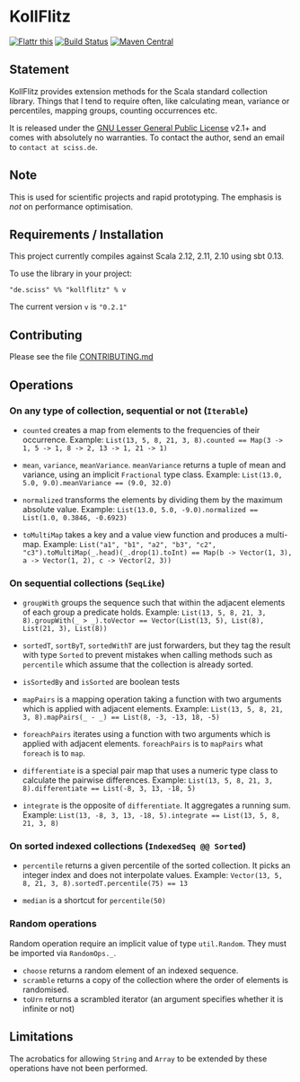 # KollFlitz

[![Flattr this](http://api.flattr.com/button/flattr-badge-large.png)](https://flattr.com/submit/auto?user_id=sciss&url=https%3A%2F%2Fgithub.com%2FSciss%2FKollFlitz&title=KollFlitz%20Library&language=Scala&tags=github&category=software)
[![Build Status](https://travis-ci.org/Sciss/KollFlitz.svg?branch=master)](https://travis-ci.org/Sciss/KollFlitz)
[![Maven Central](https://maven-badges.herokuapp.com/maven-central/de.sciss/kollflitz_2.11/badge.svg)](https://maven-badges.herokuapp.com/maven-central/de.sciss/kollflitz_2.11)

## Statement

KollFlitz provides extension methods for the Scala standard collection library. Things that I tend to require often,
like calculating mean, variance or percentiles, mapping groups, counting occurrences etc.

It is released under the [GNU Lesser General Public License](https://raw.github.com/Sciss/KollFlitz/master/LICENSE) v2.1+
and comes with absolutely no warranties. To contact the author, send an email to `contact at sciss.de`.

## Note

This is used for scientific projects and rapid prototyping. The emphasis is _not_ on performance optimisation.

## Requirements / Installation

This project currently compiles against Scala 2.12, 2.11, 2.10 using sbt 0.13.

To use the library in your project:

    "de.sciss" %% "kollflitz" % v

The current version `v` is `"0.2.1"`

## Contributing

Please see the file [CONTRIBUTING.md](CONTRIBUTING.md)

## Operations

### On any type of collection, sequential or not (`Iterable`)

- `counted` creates a map from elements to the frequencies of their occurrence. Example:
`List(13, 5, 8, 21, 3, 8).counted == Map(3 -> 1, 5 -> 1, 8 -> 2, 13 -> 1, 21 -> 1)`

- `mean`, `variance`, `meanVariance`. `meanVariance` returns a tuple of mean and variance, using an implicit `Fractional` type class. Example:
`List(13.0, 5.0, 9.0).meanVariance == (9.0, 32.0)`

- `normalized` transforms the elements by dividing them by the maximum absolute value. Example: `List(13.0, 5.0, -9.0).normalized == List(1.0, 0.3846, -0.6923)`

- `toMultiMap` takes a key and a value view function and produces a multi-map. Example: `List("a1", "b1", "a2", "b3", "c2", "c3").toMultiMap(_.head)(_.drop(1).toInt) == Map(b -> Vector(1, 3), a -> Vector(1, 2), c -> Vector(2, 3))`

### On sequential collections (`SeqLike`)

- `groupWith` groups the sequence such that within the adjacent elements of each group a predicate holds. Example:
`List(13, 5, 8, 21, 3, 8).groupWith(_ > _).toVector == Vector(List(13, 5), List(8), List(21, 3), List(8))`

- `sortedT`, `sortByT`, `sortedWithT` are just forwarders, but they tag the result with type `Sorted` to prevent
mistakes when calling methods such as `percentile` which assume that the collection is already sorted.

- `isSortedBy` and `isSorted` are boolean tests

- `mapPairs` is a mapping operation taking a function with two arguments which is applied with adjacent elements. Example:
`List(13, 5, 8, 21, 3, 8).mapPairs(_ - _) == List(8, -3, -13, 18, -5)`

- `foreachPairs` iterates using a function with two arguments which is applied with adjacent elements. `foreachPairs` is to `mapPairs` what `foreach` is to `map`.

- `differentiate` is a special pair map that uses a numeric type class to calculate the pairwise differences. Example:
`List(13, 5, 8, 21, 3, 8).differentiate == List(-8, 3, 13, -18, 5)`

- `integrate` is the opposite of `differentiate`. It aggregates a running sum. Example:
`List(13, -8, 3, 13, -18, 5).integrate == List(13, 5, 8, 21, 3, 8)`

### On sorted indexed collections (`IndexedSeq @@ Sorted`)

- `percentile` returns a given percentile of the sorted collection. It picks an integer index and does not interpolate
values. Example: `Vector(13, 5, 8, 21, 3, 8).sortedT.percentile(75) == 13`

- `median` is a shortcut for `percentile(50)`

### Random operations

Random operation require an implicit value of type `util.Random`. They must be imported via `RandomOps._`.

- `choose` returns a random element of an indexed sequence.
- `scramble` returns a copy of the collection where the order of elements is randomised.
- `toUrn` returns a scrambled iterator (an argument specifies whether it is infinite or not)

## Limitations

The acrobatics for allowing `String` and `Array` to be extended by these operations have not been performed.

